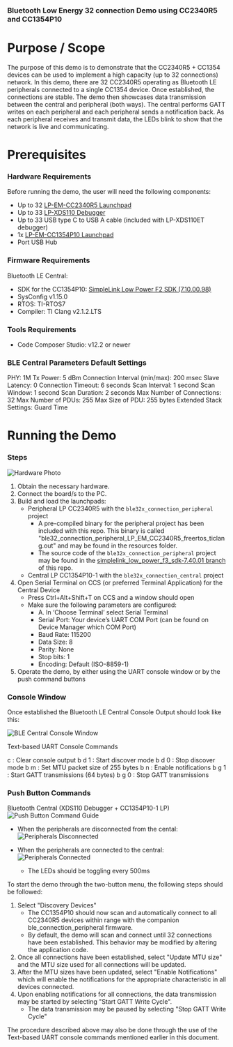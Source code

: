 ### Bluetooth Low Energy 32 connection Demo using CC2340R5 and CC1354P10 ###

Purpose / Scope
===============

The purpose of this demo is to demonstrate that the CC2340R5 + CC1354 devices can be used to implement a high capacity (up to 32 connections) network. In this demo, there are 32 CC2340R5 operating as Bluetooth LE peripherals connected to a single CC1354 device. Once established, the connections are stable. The demo then showcases data transmission between the central and peripheral (both ways). The central performs GATT writes on each peripheral and each peripheral sends a notification back. As each peripheral receives and transmit data, the LEDs blink to show that the network is live and communicating. 

Prerequisites
=============

### Hardware Requirements ###

Before running the demo, the user will need the following components:

- Up to 32 [LP-EM-CC2340R5 Launchpad](https://www.ti.com/tool/LP-EM-CC2340R5)
- Up to 33 [LP-XDS110 Debugger](https://www.ti.com/tool/LP-XDS110ET)
- Up to 33 USB type C to USB A cable (included with LP-XDS110ET debugger)
- 1x [LP-EM-CC1354P10 Launchpad](https://www.ti.com/tool/LP-EM-CC1354P10)
- Port USB Hub

### Firmware Requirements ###
Bluetooth LE Central: 

- SDK for the CC1354P10: [SimpleLink Low Power F2 SDK (7.10.00.98)](https://www.ti.com/tool/download/SIMPLELINK-LOWPOWER-F2-SDK)
- SysConfig v1.15.0
- RTOS: TI-RTOS7
- Compiler: TI Clang v2.1.2.LTS



### Tools Requirements ###

- Code Composer Studio: v12.2 or newer

### BLE Central Parameters Default Settings ###

PHY: 1M
Tx Power: 5 dBm
Connection Interval (min/max): 200 msec
Slave Latency: 0
Connection Timeout: 6 seconds
Scan Interval: 1 second
Scan Window: 1 second
Scan Duration: 2 seconds
Max Number of Connections: 32
Max Number of PDUs: 255
Max Size of PDU: 255 bytes
Extended Stack Settings: Guard Time

Running the Demo
================

### Steps ###

![Hardware Photo](<resources/HardwareTestPlatform.png>)

1. Obtain the necessary hardware.
2. Connect the board/s to the PC.
3. Build and load the launchpads: 
    - Peripheral LP CC2340R5 with the `ble32x_connection_peripheral` project
        *   A pre-compiled binary for the peripheral project has been included with
            this repo. This binary is called "ble32_connection_peripheral_LP_EM_CC2340R5_freertos_ticlang.out"
            and may be found in the resources folder.
        *   The source code of the `ble32x_connection_peripheral` project may be
            found in the [simplelink_low_power_f3_sdk-7.40.01 branch](https://github.com/TexasInstruments/ble_examples/tree/simplelink_low_power_f3_sdk-7.40.01) of this repo.
    - Central LP CC1354P10-1 with the `ble32x_connection_central` project
4. Open Serial Terminal on CCS (or preferred Terminal Application) for the Central Device 
    - Press Ctrl+Alt+Shift+T on CCS and a window should open
    - Make sure the following parameters are configured:
        - A. In ‘Choose Terminal’ select Serial Terminal
        - Serial Port: Your device’s UART COM Port (can be found on Device Manager which COM Port)
        - Baud Rate: 115200
        - Data Size: 8
        - Parity: None
        - Stop bits: 1
        - Encoding: Default (ISO-8859-1)
5. Operate the demo, by either using the UART console window or by the push command buttons

### Console Window ### 
Once established the Bluetooth LE Central Console Output should look like this: 

![BLE Central Console Window](<resources/BLECentralWindow.png>)

Text-based UART Console Commands

c : Clear console output 
b d 1 : Start discover mode 
b d 0 : Stop discover mode 
b m : Set MTU packet size of 255 bytes 
b n : Enable notifications
b g 1 : Start GATT transmissions (64 bytes)
b g 0 : Stop GATT transmissions 

### Push Button Commands ### 
Bluetooth Central (XDS110 Debugger + CC1354P10-1 LP)
![Push Button Command Guide](<resources/pushbutton.png>)

- When the peripherals are disconnected from the cental: 
![Peripherals Disconnected](resources/Peripherals_Dis.png)

- When the peripherals are connected to the central:
![Peripherals Connected](<resources/Peripherals_Con.png>)
    - The LEDs should be toggling every 500ms 

To start the demo through the two-button menu, the following steps
should be followed:
1. Select "Discovery Devices"
    *   The CC1354P10 should now scan and automatically connect to all CC2340R5
        devices within range with the companion ble_connection_peripheral
        firmware.
    *   By default, the demo will scan and connect until 32 connections have
        been established. This behavior may be modified by altering the
        application code.
2.  Once all connections have been established, select "Update MTU size" and
    the MTU size used for all connections will be updated.
3.  After the MTU sizes have been updated, select "Enable Notifications" which
    will enable the notifications for the appropriate characteristic in all
    devices connected.
4.  Upon enabling notifications for all connections, the data transmission may
    be started by selecting "Start GATT Write Cycle".
    *   The data transmission may be paused by selecting "Stop GATT Write Cycle"

The procedure described above may also be done through the use of the Text-based
UART console commands mentioned earlier in this document.

